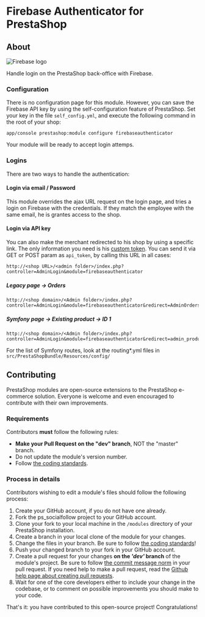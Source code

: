 # Firebase Authenticator for PrestaShop

## About

![Firebase logo](https://firebase.google.com/_static/images/firebase/touchicon-180.png)

Handle login on the PrestaShop back-office with Firebase.

### Configuration

There is no configuration page for this module. However, you can save the Firebase API key by using the self-configuration feature of PrestaShop.
Set your key in the file `self_config.yml`, and execute the following command in the root of your shop:

```
app/console prestashop:module configure firebaseauthenticator
```

Your module will be ready to accept login attemps.

### Logins

There are two ways to handle the authentication:
#### Login via email / Password

This module overrides the ajax URL request on the login page, and tries a login on Firebase with the credentials. If they match the employee with the same email, he is grantes access to the shop.

#### Login via API key

You can also make the merchant redirected to his shop by using a specific link. The only information you need is his [custom token][4]. You can send it via GET or POST param as `api_token`, by calling this URL in all cases:
```
http://<shop URL>/<admin folder>/index.php?controller=AdminLogin&module=firebaseauthenticator
```


##### Legacy page -> Orders
```
http://<shop domain>/<Admin folder>/index.php?controller=AdminLogin&module=firebaseauthenticator&redirect=AdminOrders
```

##### Symfony page -> Existing product -> ID 1
```
http://<shop domain>/<Admin folder>/index.php?controller=AdminLogin&module=firebaseauthenticator&redirect=admin_product_form&redirectOptions=id%3D1
```

For the list of Symfony routes, look at the routing*.yml files in `src/PrestaShopBundle/Resources/config/`

## Contributing

PrestaShop modules are open-source extensions to the PrestaShop e-commerce solution. Everyone is welcome and even encouraged to contribute with their own improvements.

### Requirements

Contributors **must** follow the following rules:

* **Make your Pull Request on the "dev" branch**, NOT the "master" branch.
* Do not update the module's version number.
* Follow [the coding standards][1].

### Process in details

Contributors wishing to edit a module's files should follow the following process:

1. Create your GitHub account, if you do not have one already.
2. Fork the ps_socialfollow project to your GitHub account.
3. Clone your fork to your local machine in the ```/modules``` directory of your PrestaShop installation.
4. Create a branch in your local clone of the module for your changes.
5. Change the files in your branch. Be sure to follow [the coding standards][1]!
6. Push your changed branch to your fork in your GitHub account.
7. Create a pull request for your changes **on the _'dev'_ branch** of the module's project. Be sure to follow [the commit message norm][2] in your pull request. If you need help to make a pull request, read the [Github help page about creating pull requests][3].
8. Wait for one of the core developers either to include your change in the codebase, or to comment on possible improvements you should make to your code.

That's it: you have contributed to this open-source project! Congratulations!

[1]: http://doc.prestashop.com/display/PS16/Coding+Standards
[2]: http://doc.prestashop.com/display/PS16/How+to+write+a+commit+message
[3]: https://help.github.com/articles/using-pull-requests
[4]: https://firebase.google.com/docs/auth/admin/create-custom-tokens
